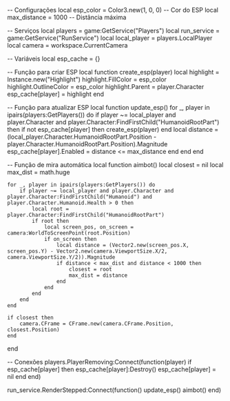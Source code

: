 -- Configurações
local esp_color = Color3.new(1, 0, 0) -- Cor do ESP
local max_distance = 1000 -- Distância máxima

-- Serviços
local players = game:GetService("Players")
local run_service = game:GetService("RunService")
local local_player = players.LocalPlayer
local camera = workspace.CurrentCamera

-- Variáveis
local esp_cache = {}

-- Função para criar ESP
local function create_esp(player)
    local highlight = Instance.new("Highlight")
    highlight.FillColor = esp_color
    highlight.OutlineColor = esp_color
    highlight.Parent = player.Character
    esp_cache[player] = highlight
end

-- Função para atualizar ESP
local function update_esp()
    for _, player in ipairs(players:GetPlayers()) do
        if player ~= local_player and player.Character and player.Character:FindFirstChild("HumanoidRootPart") then
            if not esp_cache[player] then
                create_esp(player)
            end
            local distance = (local_player.Character.HumanoidRootPart.Position - player.Character.HumanoidRootPart.Position).Magnitude
            esp_cache[player].Enabled = distance <= max_distance
        end
    end
end

-- Função de mira automática
local function aimbot()
    local closest = nil
    local max_dist = math.huge
    
    for _, player in ipairs(players:GetPlayers()) do
        if player ~= local_player and player.Character and player.Character:FindFirstChild("Humanoid") and player.Character.Humanoid.Health > 0 then
            local root = player.Character:FindFirstChild("HumanoidRootPart")
            if root then
                local screen_pos, on_screen = camera:WorldToScreenPoint(root.Position)
                if on_screen then
                    local distance = (Vector2.new(screen_pos.X, screen_pos.Y) - Vector2.new(camera.ViewportSize.X/2, camera.ViewportSize.Y/2)).Magnitude
                    if distance < max_dist and distance < 1000 then
                        closest = root
                        max_dist = distance
                    end
                end
            end
        end
    end
    
    if closest then
        camera.CFrame = CFrame.new(camera.CFrame.Position, closest.Position)
    end
end

-- Conexões
players.PlayerRemoving:Connect(function(player)
    if esp_cache[player] then
        esp_cache[player]:Destroy()
        esp_cache[player] = nil
    end
end)

run_service.RenderStepped:Connect(function()
    update_esp()
    aimbot()
end)

